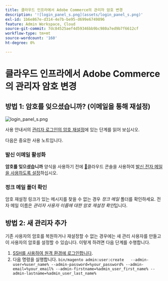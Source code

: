 ```yaml
---
title: 클라우드 인프라에서 Adobe Commerce의 관리자 암호 변경
description: '![login_panel_s.png](assets/login_panel_s.png)'
exl-id: 1b6e867e-d314-4e7b-be95-d699e6749896
feature: Admin Workspace, Cloud
source-git-commit: 7dc84525aef4d59346bb9bc980a7ed9b7f6612cf
workflow-type: tm+mt
source-wordcount: '160'
ht-degree: 0%

---
```


# 클라우드 인프라에서 Adobe Commerce의 관리자 암호 변경

## 방법 1: 암호를 잊으셨습니까? (이메일을 통해 재설정)

![login_panel_s.png](assets/login_panel_s.png)

사용 안내서의 [관리자 로그인의 암호 재설정](https://experienceleague.adobe.com/docs/commerce-admin/start/admin/admin-signin.html?lang=ko#admin-sign-in)에 있는 단계를 읽어 보십시오.

다음은 중요한 사용 노트입니다.

### 발신 이메일 활성화

**암호를 잊으셨습니까** 양식을 사용하기 전에 [&#128279;](https://experienceleague.adobe.com/docs/commerce-cloud-service/user-guide/project/overview.html?lang=ko)클라우드 콘솔을 사용하여 [발신 전자 메일을 사용하도록 설정](https://experienceleague.adobe.com/docs/commerce-cloud-service/user-guide/project/outgoing-emails.html?lang=ko)하십시오.

### 정크 메일 폴더 확인

암호 재설정 링크가 있는 메시지를 찾을 수 없는 경우 *정크 메일* 폴더를 확인하세요. 전자 메일 이름은 *관리자 사용자 이름에 대한 암호 재설정 확인*&#x200B;입니다.

## 방법 2: 새 관리자 추가

기존 사용자의 암호를 복원하거나 재설정할 수 없는 경우에는 새 관리 사용자를 만들고 이 사용자의 암호를 설정할 수 있습니다. 이렇게 하려면 다음 단계를 수행합니다.

1. [SSH를 사용하여 원격 환경에 로그인합니다](https://experienceleague.adobe.com/docs/commerce-cloud-service/user-guide/develop/secure-connections.html?lang=ko).
1. 다음 명령을 실행합니다. `bin/magento admin:user:create   --admin-user=%user_name% --admin-password=%your_password% --admin-email=%your_email% --admin-firstname=%admin_user_first_name% --admin-lastname=%admin_user_last_name%`
